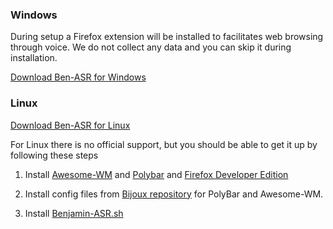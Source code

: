 ### Windows
During setup a Firefox extension will be installed to facilitates web browsing through voice. We do not collect any data and you can skip it during installation.

<a class="download_btn" href="https://forms.gle/MEsKRiWJs3cEgXtp6">Download Ben-ASR for Windows</a>

### Linux

<a class="download_btn" href="https://forms.gle/MEsKRiWJs3cEgXtp6">Download Ben-ASR for Linux</a>

For Linux there is no official support, but you should be able to get it up by following these steps

1. Install [Awesome-WM](https://awesomewm.org/) and [Polybar](https://github.com/polybar/polybar) and [Firefox Developer Edition](https://download-origin.cdn.mozilla.net/pub/devedition/releases/120.0b1/linux-x86_64/en-US/firefox-120.0b1.tar.bz2)

2. Install config files from [Bijoux repository](https://github.com/bijanbina/Bijoux/tree/master/Awesome) for PolyBar and Awesome-WM.

3. Install [Benjamin-ASR.sh](https://forms.gle/MEsKRiWJs3cEgXtp6)